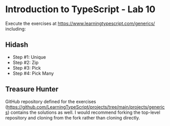 # Introduction to TypeScript - Lab 10

Execute the exercises at https://www.learningtypescript.com/generics/ including:

## Hidash

* Step #1: Unique
* Step #2: Zip
* Step #3: Pick
* Step #4: Pick Many

## Treasure Hunter

GitHub repository defined for the exercises (https://github.com/LearningTypeScript/projects/tree/main/projects/generics) contains the solutions as well. I would recommend forking the top-level repository and cloning from the fork rather than cloning directly.